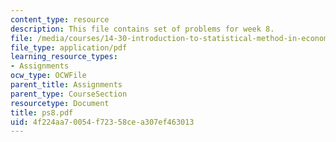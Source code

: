 ```yaml
---
content_type: resource
description: This file contains set of problems for week 8.
file: /media/courses/14-30-introduction-to-statistical-method-in-economics-spring-2006/4f224aa70054f72358cea307ef463013_ps8.pdf
file_type: application/pdf
learning_resource_types:
- Assignments
ocw_type: OCWFile
parent_title: Assignments
parent_type: CourseSection
resourcetype: Document
title: ps8.pdf
uid: 4f224aa7-0054-f723-58ce-a307ef463013
---
```

